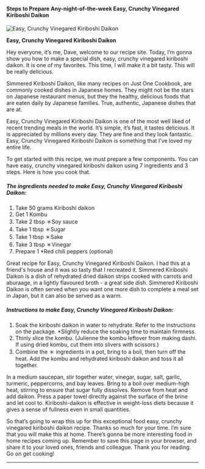             

#### Steps to Prepare Any-night-of-the-week Easy, Crunchy Vinegared Kiriboshi Daikon

![Easy, Crunchy Vinegared Kiriboshi Daikon](https://img-global.cpcdn.com/recipes/5132161953824768/751x532cq70/easy-crunchy-vinegared-kiriboshi-daikon-recipe-main-photo.jpg)

**Easy, Crunchy Vinegared Kiriboshi Daikon**

Hey everyone, it’s me, Dave, welcome to our recipe site. Today, I’m gonna show you how to make a special dish, easy, crunchy vinegared kiriboshi daikon. It is one of my favorites. This time, I will make it a bit tasty. This will be really delicious.

Simmered Kiriboshi Daikon, like many recipes on Just One Cookbook, are commonly cooked dishes in Japanese homes. They might not be the stars on Japanese restaurant menus, but they the healthy, delicious foods that are eaten daily by Japanese families. True, authentic, Japanese dishes that are at.

Easy, Crunchy Vinegared Kiriboshi Daikon is one of the most well liked of recent trending meals in the world. It’s simple, it’s fast, it tastes delicious. It is appreciated by millions every day. They are fine and they look fantastic. Easy, Crunchy Vinegared Kiriboshi Daikon is something that I’ve loved my entire life.

To get started with this recipe, we must prepare a few components. You can have easy, crunchy vinegared kiriboshi daikon using 7 ingredients and 3 steps. Here is how you cook that.

##### The ingredients needed to make Easy, Crunchy Vinegared Kiriboshi Daikon:

1.  Take 50 grams Kiriboshi daikon
2.  Get 1 Kombu
3.  Take 2 tbsp ＊Soy sauce
4.  Take 1 tbsp ＊Sugar
5.  Take 1 tbsp ＊Sake
6.  Take 3 tbsp ＊Vinegar
7.  Prepare 1 \*Red chili peppers (optional)

Great recipe for Easy, Crunchy Vinegared Kiriboshi Daikon. I had this at a friend's house and it was so tasty that I recreated it. Simmered Kiriboshi Daikon is a dish of rehydrated dried daikon strips cooked with carrots and aburaage, in a lightly flavoured broth - a great side dish. Simmered Kiriboshi Daikon is often served when you want one more dish to complete a meal set in Japan, but it can also be served as a warm.

##### Instructions to make Easy, Crunchy Vinegared Kiriboshi Daikon:

1.  Soak the kiriboshi daikon in water to rehydrate. Refer to the instructions on the package. \*Slightly reduce the soaking time to maintain firmness.
2.  Thinly slice the kombu. (Julienne the kombu leftover from making dashi. If using dried kombu, cut them into slivers with scissors.)
3.  Combine the ＊ ingredients in a pot, bring to a boil, then turn off the heat. Add the kombu and rehydrated kiriboshi daikon and toss it all together.

In a medium saucepan, stir together water, vinegar, sugar, salt, garlic, turmeric, peppercorns, and bay leaves. Bring to a boil over medium-high heat, stirring to ensure that sugar fully dissolves. Remove from heat and add daikon. Press a paper towel directly against the surface of the brine and let cool to. Kiriboshi-daikon is effective in weight-loss diets because it gives a sense of fullness even in small quantities.

So that’s going to wrap this up for this exceptional food easy, crunchy vinegared kiriboshi daikon recipe. Thanks so much for your time. I’m sure that you will make this at home. There’s gonna be more interesting food in home recipes coming up. Remember to save this page in your browser, and share it to your loved ones, friends and colleague. Thank you for reading. Go on get cooking!

* * *